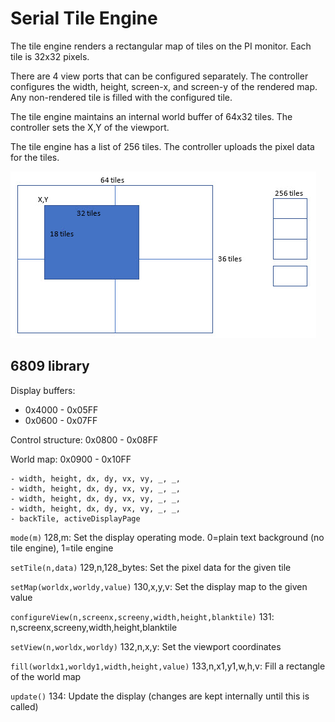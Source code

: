 # Serial Tile Engine

The tile engine renders a rectangular map of tiles on the PI monitor. Each tile is 32x32 pixels. 

There are 4 view ports that can be configured separately. The controller configures the width, 
height, screen-x, and screen-y of the rendered map. Any non-rendered tile is filled with the
configured tile.

The tile engine maintains an internal world buffer of 64x32 tiles. The controller sets the X,Y
of the viewport.

The tile engine has a list of 256 tiles. The controller uploads the pixel data for the
tiles.

![](tiles.jpg)

## 6809 library

Display buffers:
  - 0x4000 - 0x05FF
  - 0x0600 - 0x07FF

Control structure: 0x0800 - 0x08FF

World map: 0x0900 - 0x10FF
```
- width, height, dx, dy, vx, vy, _, _,
- width, height, dx, dy, vx, vy, _, _,
- width, height, dx, dy, vx, vy, _, _,
- width, height, dx, dy, vx, vy, _, _,
- backTile, activeDisplayPage
```

`mode(m)` 128,m: Set the display operating mode. 0=plain text background (no tile engine), 1=tile engine

`setTile(n,data)` 129,n,128_bytes: Set the pixel data for the given tile

`setMap(worldx,worldy,value)` 130,x,y,v: Set the display map to the given value

`configureView(n,screenx,screeny,width,height,blanktile)` 131: n,screenx,screeny,width,height,blanktile

`setView(n,worldx,worldy)` 132,n,x,y: Set the viewport coordinates

`fill(worldx1,worldy1,width,height,value)` 133,n,x1,y1,w,h,v: Fill a rectangle of the world map

`update()` 134: Update the display (changes are kept internally until this is called)
